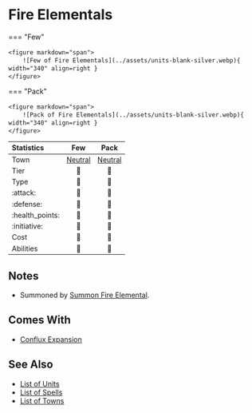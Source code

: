 # Fire Elementals

=== "Few"

    <figure markdown="span">
        ![Few of Fire Elementals](../assets/units-blank-silver.webp){ width="340" align=right }
    </figure>

=== "Pack"

    <figure markdown="span">
        ![Pack of Fire Elementals](../assets/units-blank-silver.webp){ width="340" align=right }
    </figure>


| Statistics | Few | Pack |
| :--- | :---: | :---: |
| Town | [Neutral](../towns/neutral.md) | [Neutral](../towns/neutral.md) |
| Tier | 🚧 | 🚧 |
| Type | 🚧 | 🚧 |
| :attack: | 🚧 | 🚧 |
| :defense: | 🚧 | 🚧 |
| :health_points: | 🚧 | 🚧 |
| :initiative: | 🚧 | 🚧 |
| Cost | 🚧 | 🚧 |
| Abilities | 🚧 | 🚧 |


## Notes

- Summoned by [Summon Fire Elemental](../spells/summon_fire_elemental.md).


## Comes With

- [Conflux Expansion](../content/conflux_expansion.md)


## See Also

- [List of Units](index.md)
- [List of Spells](../spells/index.md)
- [List of Towns](../towns/index.md)
